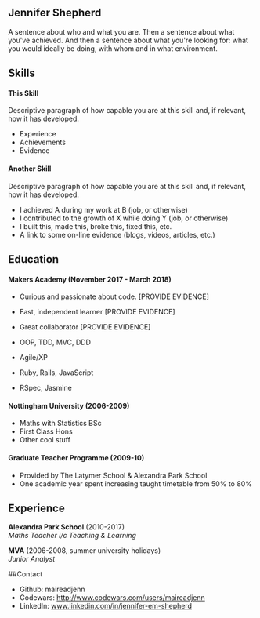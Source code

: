 ## Jennifer Shepherd

A sentence about who and what you are. Then a sentence about what you've achieved. And then a sentence about what you're looking for: what you would ideally be doing, with whom and in what environment.

## Skills

#### This Skill

Descriptive paragraph of how capable you are at this skill and, if relevant, how it has developed.

- Experience
- Achievements
- Evidence

#### Another Skill

Descriptive paragraph of how capable you are at this skill and, if relevant, how it has developed.

- I achieved A during my work at B (job, or otherwise)
- I contributed to the growth of X while doing Y (job, or otherwise)
- I built this, made this, broke this, fixed this, etc.
- A link to some on-line evidence (blogs, videos, articles, etc.)

## Education

#### Makers Academy (November 2017 - March 2018)

- Curious and passionate about code. [PROVIDE EVIDENCE]
- Fast, independent learner [PROVIDE EVIDENCE]
- Great collaborator [PROVIDE EVIDENCE]

- OOP, TDD, MVC, DDD
- Agile/XP
- Ruby, Rails, JavaScript
- RSpec, Jasmine

#### Nottingham University (2006-2009)

- Maths with Statistics BSc
- First Class Hons
- Other cool stuff

#### Graduate Teacher Programme (2009-10)

- Provided by The Latymer School & Alexandra Park School
- One academic year spent increasing taught timetable from 50% to 80%

## Experience

**Alexandra Park School** (2010-2017)    
*Maths Teacher i/c Teaching & Learning*

**MVA** (2006-2008, summer university holidays)   
*Junior Analyst*  

##Contact
- Github: maireadjenn
- Codewars: http://www.codewars.com/users/maireadjenn
- LinkedIn: www.linkedin.com/in/jennifer-em-shepherd
